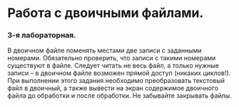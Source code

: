 # Работа с двоичными файлами.
### 3-я лабораторная.
В двоичном файле поменять местами две записи с заданными номерами. Обязательно проверить, что записи с такими номерами существуют в файле. Следует читать не весь файл, а только нужные записи – в двоичном файле возможен прямой доступ (никаких циклов!). При выполнении этого задания необходимо преобразовать текстовый файл в двоичный, а также вывести на экран содержимое двоичного файла до обработки и после обработки. Не забывайте закрывать файлы.
